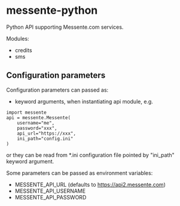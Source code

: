 # messente-python

Python API supporting Messente.com services.

Modules:
- credits
- sms


## Configuration parameters

Configuration parameters can passed as:
- keyword arguments, when instantiating api module, e.g.

```
import messente
api = messente.Messente(
    username="me",
    password="xxx",
	api_url="https://xxx",
	ini_path="config.ini"
)

```
or they can be read from *.ini configuration file pointed by "ini_path" keyword argument.

Some parameters can be passed as environment variables:
- MESSENTE_API_URL (defaults to https://api2.messente.com)
- MESSENTE_API_USERNAME
- MESSENTE_API_PASSWORD
